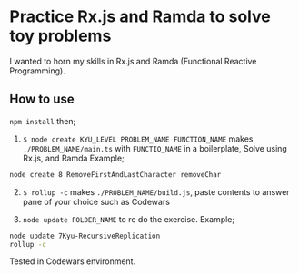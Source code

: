 # Practice Rx.js and Ramda to solve toy problems 
I wanted to horn my skills in Rx.js and Ramda (Functional Reactive Programming).

## How to use
`npm install` then;

1) `$ node create KYU_LEVEL PROBLEM_NAME FUNCTION_NAME` makes `./PROBLEM_NAME/main.ts` with `FUNCTIO_NAME` in a boilerplate, Solve using Rx.js, and Ramda
Example;
```bash
node create 8 RemoveFirstAndLastCharacter removeChar
```
2) `$ rollup -c` makes `./PROBLEM_NAME/build.js`, paste contents to answer pane of your choice such as Codewars

3) `node update FOLDER_NAME` to re do the exercise. Example;
```bash
node update 7Kyu-RecursiveReplication
rollup -c
```


Tested in Codewars environment.






